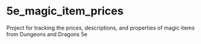 # 5e_magic_item_prices
Project for tracking the prices, descriptions, and properties of magic items from Dungeons and Dragons 5e

